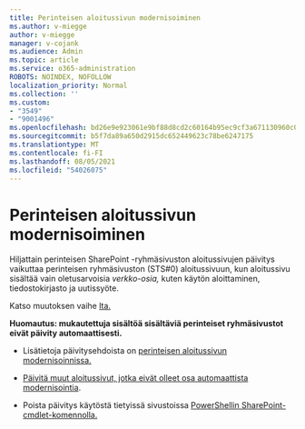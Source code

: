 ```yaml
---
title: Perinteisen aloitussivun modernisoiminen
ms.author: v-miegge
author: v-miegge
manager: v-cojank
ms.audience: Admin
ms.topic: article
ms.service: o365-administration
ROBOTS: NOINDEX, NOFOLLOW
localization_priority: Normal
ms.collection: ''
ms.custom:
- "3549"
- "9001496"
ms.openlocfilehash: bd26e9e923061e9bf88d8cd2c60164b95ec9cf3a671130960c0412e3f31acbaf
ms.sourcegitcommit: b5f7da89a650d2915dc652449623c78be6247175
ms.translationtype: MT
ms.contentlocale: fi-FI
ms.lasthandoff: 08/05/2021
ms.locfileid: "54026075"
---
```

# <a name="modernize-the-classic-home-page"></a>Perinteisen aloitussivun modernisoiminen

Hiljattain perinteisen SharePoint -ryhmäsivuston aloitussivujen päivitys vaikuttaa perinteisen ryhmäsivuston (STS#0) aloitussivuun, kun aloitussivu sisältää vain oletusarvoisia *verkko-osia,* kuten käytön aloittaminen, tiedostokirjasto ja uutissyöte.

Katso muutoksen vaihe [lta.](https://docs.microsoft.com/sharepoint/sharepointonline/media/homepage-upgrade-gif.gif) 

**Huomautus: mukautettuja sisältöä sisältäviä perinteiset ryhmäsivustot eivät päivity automaattisesti.**

* Lisätietoja päivitysehdoista on [perinteisen aloitussivun modernisoinnissa.](https://docs.microsoft.com/sharepoint/disable-auto-modernization-classic-home-pages#why-update-classic-team-site-home-pages-to-modern)

* [Päivitä muut aloitussivut, jotka eivät olleet osa automaattista modernisointia](https://docs.microsoft.com/sharepoint/dev/transform/modernize-userinterface-site-pages).

* Poista päivitys käytöstä tietyissä sivustoissa [PowerShellin SharePoint-cmdlet-komennolla.](https://docs.microsoft.com/powershell/sharepoint/sharepoint-pnp/sharepoint-pnp-cmdlets)
